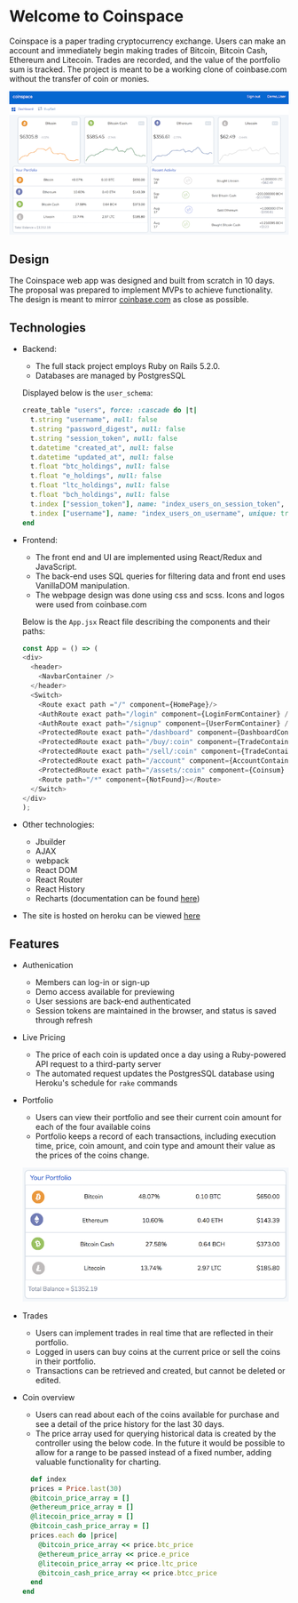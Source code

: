 # Welcome to Coinspace

Coinspace is a paper trading cryptocurrency exchange. Users can make an account and immediately begin making trades of Bitcoin, Bitcoin Cash, Ethereum and Litecoin. Trades are recorded, and the value of the portfolio sum is tracked. The project is meant to be a working clone of coinbase.com without the transfer of coin or monies.

![dashboardpicture](https://github.com/Kyle01/Coinspace/blob/master/public/dashboard.png)

## Design
The Coinspace web app was designed and built from scratch in 10 days. The proposal was prepared to implement MVPs to achieve functionality. The design is meant to mirror [coinbase.com](http://coinbase.com/) as close as possible. 

## Technologies
* Backend:
  * The full stack project employs Ruby on Rails 5.2.0.
  * Databases are managed by PostgresSQL
  
  Displayed below is the `user_schema`: 
  
  ```ruby
  create_table "users", force: :cascade do |t|
    t.string "username", null: false
    t.string "password_digest", null: false
    t.string "session_token", null: false
    t.datetime "created_at", null: false
    t.datetime "updated_at", null: false
    t.float "btc_holdings", null: false
    t.float "e_holdings", null: false
    t.float "ltc_holdings", null: false
    t.float "bch_holdings", null: false
    t.index ["session_token"], name: "index_users_on_session_token", unique: true
    t.index ["username"], name: "index_users_on_username", unique: true
  end
  ```

* Frontend:
  * The front end and UI are implemented using React/Redux and JavaScript.
  * The back-end uses SQL queries for filtering data and front end uses VanillaDOM manipulation.
  * The webpage design was done using css and scss. Icons and logos were used from coinbase.com
  
  Below is the `App.jsx` React file describing the components and their paths: 
  
  ```javascript
  const App = () => (
  <div>
    <header>
      <NavbarContainer />
    </header>
    <Switch>
      <Route exact path ="/" component={HomePage}/>
      <AuthRoute exact path="/login" component={LoginFormContainer} />
      <AuthRoute exact path="/signup" component={UserFormContainer} />
      <ProtectedRoute exact path="/dashboard" component={DashboardContainer} />
      <ProtectedRoute exact path="/buy/:coin" component={TradeContainer} />
      <ProtectedRoute exact path="/sell/:coin" component={TradeContainer} />
      <ProtectedRoute exact path="/account" component={AccountContainer} />
      <ProtectedRoute exact path="/assets/:coin" component={Coinsum} />
      <Route path="/*" component={NotFound}></Route>
    </Switch>
  </div>
  );
  ```

* Other technologies:
  * Jbuilder
  * AJAX
  * webpack
  * React DOM
  * React Router
  * React History
  * Recharts (documentation can be found [here](http://recharts.org/))

* The site is hosted on heroku can be viewed [here](https://aa-coinspace.herokuapp.com/)

## Features

* Authenication
  * Members can log-in or sign-up
  * Demo access available for previewing
  * User sessions are back-end authenticated
  * Session tokens are maintained in the browser, and status is saved through refresh
* Live Pricing
  * The price of each coin is updated once a day using a Ruby-powered API request to a third-party server
  * The automated request updates the PostgresSQL database using Heroku's schedule for `rake` commands
* Portfolio
  * Users can view their portfolio and see their current coin amount for each of the four available coins
  * Portfolio keeps a record of each transactions, including execution time, price, coin amount, and coin type and amount their value as the prices of the coins change. 
  
  ![portfoliopicture](https://github.com/Kyle01/Coinspace/blob/master/public/portfolio.png)
  
* Trades
  * Users can implement trades in real time that are reflected in their portfolio.
  * Logged in users can buy coins at the current price or sell the coins in their portfolio.
  * Transactions can be retrieved and created, but cannot be deleted or edited.
* Coin overview  
  * Users can read about each of the coins available for purchase and see a detail of the price history for the last 30 days.
  * The price array used for querying historical data is created by the controller using the below code. In the future it would be possible to allow for a range to be passed instead of a fixed number, adding valuable functionality for charting. 
  
  ```ruby
    def index
    prices = Price.last(30)
    @bitcoin_price_array = []
    @ethereum_price_array = []
    @litecoin_price_array = []
    @bitcoin_cash_price_array = []
    prices.each do |price|
      @bitcoin_price_array << price.btc_price
      @ethereum_price_array << price.e_price
      @litecoin_price_array << price.ltc_price
      @bitcoin_cash_price_array << price.btcc_price
    end
  end
  ```
